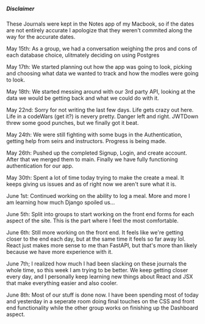 ##### Disclaimer

These Journals were kept in the Notes app of my Macbook, so if the dates are not entirely accurate I apologize that they weren't commited along the way for the accurate dates.

May 15th:
As a group, we had a conversation weighing the pros and cons of each database choice, ulitmately deciding on using Postgres

May 17th:
We started planning out how the app was going to look, picking and choosing what data we wanted to track and how the modles were going to look.

May 18th:
We started messing around with our 3rd party API, looking at the data we would be getting back and what we could do with it.

May 22nd:
Sorry for not writing the last few days. Life gets crazy out here. Life in a codeWars (get it?) is nevery pretty. Danger left and right. JWTDown threw some good punches, but we finally got it beat.

May 24th:
We were still fighting with some bugs in the Authentication, getting help from seirs and instructors. Progress is being made.

May 26th:
Pushed up the completed Signup, Login, and create account. After that we merged them to main. Finally we have fully functioning authentication for our app.

May 30th:
Spent a lot of time today trying to make the create a meal. It keeps giving us issues and as of right now we aren't sure what it is.

June 1st:
Continued working on the ability to log a meal. More and more I am learning how much Django spoiled us...

June 5th:
Split into groups to start working on the front end forms for each aspect of the site. This is the part where I feel the most comfortable.

June 6th:
Still more working on the front end. It feels like we're getting closer to the end each day, but at the same time it feels so far away lol. React just makes more sense to me than FastAPI, but that's more than likely because we have more experience with it.

June 7th;
I realized how much I had been slacking on these journals the whole time, so this week I am trying to be better. We keep getting closer every day, and I personally keep learning new things about React and JSX that make everything easier and also cooler.

June 8th:
Most of our stuff is done now. I have been spending most of today and yesterday in a seperate room doing final touches on the CSS and front end functionality while the other group works on finishing up the Dashboard aspect.
